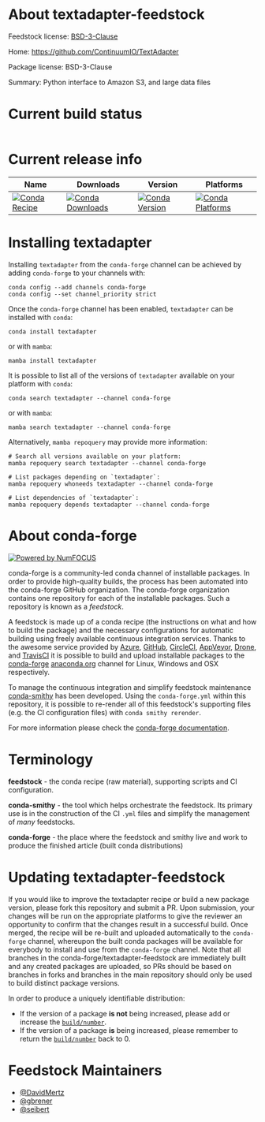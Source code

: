 About textadapter-feedstock
===========================

Feedstock license: [BSD-3-Clause](https://github.com/conda-forge/textadapter-feedstock/blob/main/LICENSE.txt)

Home: https://github.com/ContinuumIO/TextAdapter

Package license: BSD-3-Clause

Summary: Python interface to Amazon S3, and large data files

Current build status
====================


<table>
</table>

Current release info
====================

| Name | Downloads | Version | Platforms |
| --- | --- | --- | --- |
| [![Conda Recipe](https://img.shields.io/badge/recipe-textadapter-green.svg)](https://anaconda.org/conda-forge/textadapter) | [![Conda Downloads](https://img.shields.io/conda/dn/conda-forge/textadapter.svg)](https://anaconda.org/conda-forge/textadapter) | [![Conda Version](https://img.shields.io/conda/vn/conda-forge/textadapter.svg)](https://anaconda.org/conda-forge/textadapter) | [![Conda Platforms](https://img.shields.io/conda/pn/conda-forge/textadapter.svg)](https://anaconda.org/conda-forge/textadapter) |

Installing textadapter
======================

Installing `textadapter` from the `conda-forge` channel can be achieved by adding `conda-forge` to your channels with:

```
conda config --add channels conda-forge
conda config --set channel_priority strict
```

Once the `conda-forge` channel has been enabled, `textadapter` can be installed with `conda`:

```
conda install textadapter
```

or with `mamba`:

```
mamba install textadapter
```

It is possible to list all of the versions of `textadapter` available on your platform with `conda`:

```
conda search textadapter --channel conda-forge
```

or with `mamba`:

```
mamba search textadapter --channel conda-forge
```

Alternatively, `mamba repoquery` may provide more information:

```
# Search all versions available on your platform:
mamba repoquery search textadapter --channel conda-forge

# List packages depending on `textadapter`:
mamba repoquery whoneeds textadapter --channel conda-forge

# List dependencies of `textadapter`:
mamba repoquery depends textadapter --channel conda-forge
```


About conda-forge
=================

[![Powered by
NumFOCUS](https://img.shields.io/badge/powered%20by-NumFOCUS-orange.svg?style=flat&colorA=E1523D&colorB=007D8A)](https://numfocus.org)

conda-forge is a community-led conda channel of installable packages.
In order to provide high-quality builds, the process has been automated into the
conda-forge GitHub organization. The conda-forge organization contains one repository
for each of the installable packages. Such a repository is known as a *feedstock*.

A feedstock is made up of a conda recipe (the instructions on what and how to build
the package) and the necessary configurations for automatic building using freely
available continuous integration services. Thanks to the awesome service provided by
[Azure](https://azure.microsoft.com/en-us/services/devops/), [GitHub](https://github.com/),
[CircleCI](https://circleci.com/), [AppVeyor](https://www.appveyor.com/),
[Drone](https://cloud.drone.io/welcome), and [TravisCI](https://travis-ci.com/)
it is possible to build and upload installable packages to the
[conda-forge](https://anaconda.org/conda-forge) [anaconda.org](https://anaconda.org/)
channel for Linux, Windows and OSX respectively.

To manage the continuous integration and simplify feedstock maintenance
[conda-smithy](https://github.com/conda-forge/conda-smithy) has been developed.
Using the ``conda-forge.yml`` within this repository, it is possible to re-render all of
this feedstock's supporting files (e.g. the CI configuration files) with ``conda smithy rerender``.

For more information please check the [conda-forge documentation](https://conda-forge.org/docs/).

Terminology
===========

**feedstock** - the conda recipe (raw material), supporting scripts and CI configuration.

**conda-smithy** - the tool which helps orchestrate the feedstock.
                   Its primary use is in the construction of the CI ``.yml`` files
                   and simplify the management of *many* feedstocks.

**conda-forge** - the place where the feedstock and smithy live and work to
                  produce the finished article (built conda distributions)


Updating textadapter-feedstock
==============================

If you would like to improve the textadapter recipe or build a new
package version, please fork this repository and submit a PR. Upon submission,
your changes will be run on the appropriate platforms to give the reviewer an
opportunity to confirm that the changes result in a successful build. Once
merged, the recipe will be re-built and uploaded automatically to the
`conda-forge` channel, whereupon the built conda packages will be available for
everybody to install and use from the `conda-forge` channel.
Note that all branches in the conda-forge/textadapter-feedstock are
immediately built and any created packages are uploaded, so PRs should be based
on branches in forks and branches in the main repository should only be used to
build distinct package versions.

In order to produce a uniquely identifiable distribution:
 * If the version of a package **is not** being increased, please add or increase
   the [``build/number``](https://docs.conda.io/projects/conda-build/en/latest/resources/define-metadata.html#build-number-and-string).
 * If the version of a package **is** being increased, please remember to return
   the [``build/number``](https://docs.conda.io/projects/conda-build/en/latest/resources/define-metadata.html#build-number-and-string)
   back to 0.

Feedstock Maintainers
=====================

* [@DavidMertz](https://github.com/DavidMertz/)
* [@gbrener](https://github.com/gbrener/)
* [@seibert](https://github.com/seibert/)

